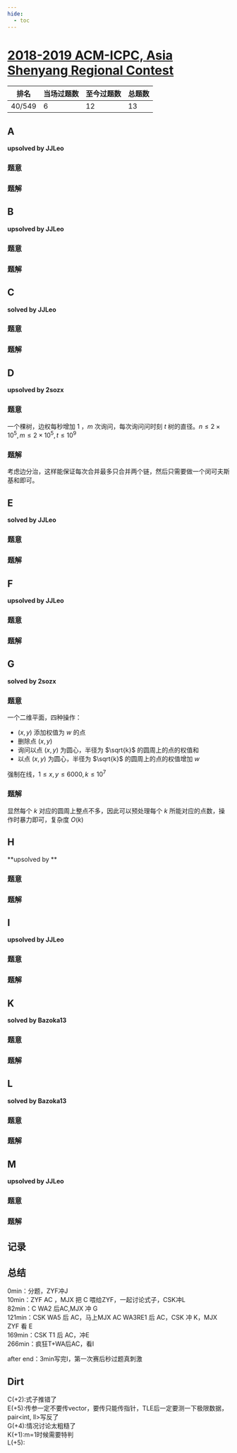 ```yaml
---
hide:
  - toc
---
```


# [2018-2019 ACM-ICPC, Asia Shenyang Regional Contest](https://codeforces.com/gym/101955)

| 排名   | 当场过题数 | 至今过题数 | 总题数 |
| ------ | ---------- | ---------- | ------ |
| 40/549 | 6          | 12         | 13     |

## **A**

**upsolved by JJLeo**

### 题意



### 题解



## **B**

**upsolved by JJLeo**

### 题意



### 题解



## **C**

**solved by JJLeo**

### 题意



### 题解



## **D**

**upsolved by 2sozx**

### 题意

一个棵树，边权每秒增加 $1$ ，$m$ 次询问，每次询问问时刻 $t$ 树的直径。$n\le 2 \times 10^5, m \le 2 \times 10^5, t \le 10^9$

### 题解

考虑边分治，这样能保证每次合并最多只合并两个链，然后只需要做一个闵可夫斯基和即可。

## **E**

**solved by JJLeo**

### 题意



### 题解



## **F**

**upsolved by JJLeo**

### 题意



### 题解



## **G**

**solved by 2sozx**

### 题意

一个二维平面，四种操作：

- $(x,y)$ 添加权值为 $w$ 的点
- 删除点 $(x,y)$
- 询问以点 $(x, y)$ 为圆心，半径为 $\sqrt{k}$ 的圆周上的点的权值和
- 以点 $(x, y)$ 为圆心，半径为 $\sqrt{k}$ 的圆周上的点的权值增加 $w$ 

强制在线，$1 \le x, y \le 6000, k \le 10^7$

### 题解

显然每个 $k$ 对应的圆周上整点不多，因此可以预处理每个 $k$ 所能对应的点数，操作时暴力即可，复杂度 $O(k)$

## **H**

**upsolved by **

### 题意



### 题解



## **I**

**upsolved by JJLeo**

### 题意



### 题解



## **K**

**solved by Bazoka13**

### 题意



### 题解



## **L**

**solved by Bazoka13**

### 题意



### 题解



## **M**

**upsolved by JJLeo**

### 题意



### 题解



## **记录**



## **总结**

0min：分题，ZYF冲J<br>10min：ZYF AC ，MJX 把 C 喂给ZYF，一起讨论式子，CSK冲L<br>82min：C WA2 后AC,MJX 冲 G<br>121min：CSK WA5 后 AC，马上MJX AC WA3RE1 后 AC，CSK 冲 K，MJX ZYF 看 E<br>169min：CSK T1 后 AC，冲E<br>266min：疯狂T+WA后AC，看I<br>

after end：3min写完I，第一次赛后秒过题真刺激

## **Dirt**

C(+2):式子推错了<br>E(+5):传参一定不要传vector，要传只能传指针，TLE后一定要测一下极限数据，pair<int, ll>写反了<br>G(+4):情况讨论太粗糙了<br>K(+1):m=1时候需要特判<br>L(+5):
